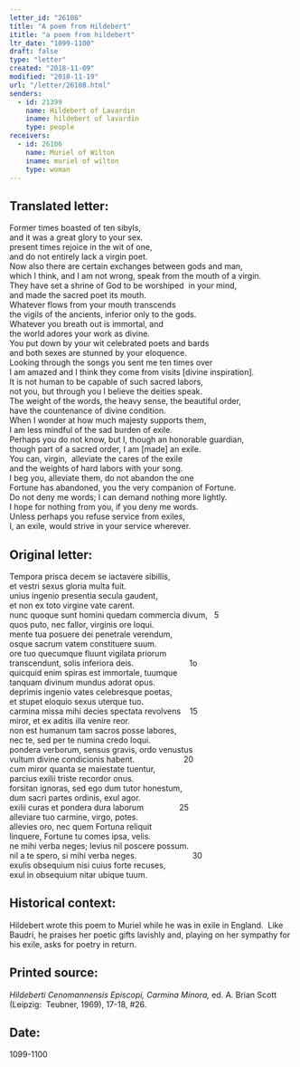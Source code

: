```yaml
---
letter_id: "26108"
title: "A poem from Hildebert"
ititle: "a poem from hildebert"
ltr_date: "1099-1100"
draft: false
type: "letter"
created: "2018-11-09"
modified: "2018-11-19"
url: "/letter/26108.html"
senders:
  - id: 21399
    name: Hildebert of Lavardin
    iname: hildebert of lavardin
    type: people
receivers:
  - id: 26106
    name: Muriel of Wilton
    iname: muriel of wilton
    type: woman
---
```

<h2> Translated letter:</h2><p><span style="background-color: transparent;">Former times boasted of ten sibyls,<br></span>and it was a great glory to your sex.<br>present times rejoice in the wit of one,<br>and do not entirely lack a virgin poet.<br>Now also there are certain exchanges between gods and man,<br>which I think, and I am not wrong, speak from the mouth of a virgin.<br>They have set a shrine of God to be worshiped&nbsp; in your mind,<br>and made the sacred poet its mouth.<br>Whatever flows from your mouth transcends&nbsp;<br>the vigils of the ancients, inferior only to the gods.<br>Whatever you breath out is immortal, and<br>the world adores your work as divine.<br>You put down by your wit celebrated poets and bards<br>and both sexes are stunned by your eloquence.<br>Looking through the songs you sent me ten times over<br>I am amazed and I think they come from visits [divine inspiration].<br>It is not human to be capable of such sacred labors,<br>not you, but through you I believe the deities speak.<br>The weight of the words, the heavy sense, the beautiful order,<br>have the countenance of divine condition.<br>When I wonder at how much majesty supports them,<br>I am less mindful of the sad burden of exile.<br>Perhaps you do not know, but I, though an honorable guardian,<br>though part of a sacred order, I am [made] an exile.<br>You can, virgin, &nbsp;alleviate the cares of the exile<br>and the weights of hard labors with your song.<br>I beg you, alleviate them, do not abandon the one<br>Fortune has abandoned, you the very companion of Fortune.<br>Do not deny me words; I can demand nothing more lightly.<br>I hope for nothing from you, if you deny me words.<br>Unless perhaps you refuse service from exiles,<br>I, an exile, would strive in your service wherever.&nbsp;</p><h2 class="mt-4"> Original letter:</h2><p><span style="background-color: transparent;">Tempora prisca decem se iactavere sibillis,<br></span>et vestri sexus gloria multa fuit.<br>unius ingenio presentia secula gaudent,<br>et non ex toto virgine vate carent.<br>nunc quoque sunt homini quedam commercia divum,&nbsp; &nbsp;5<br>quos puto, nec fallor, virginis ore loqui.<br>mente tua posuere dei penetrale verendum,<br>osque sacrum vatem constituere suum.<br>ore tuo quecumque fluunt vigilata priorum<br>transcendunt, solis inferiora deis.<span class="Apple-tab-span">&nbsp; &nbsp; &nbsp; &nbsp; &nbsp; &nbsp; &nbsp; &nbsp; &nbsp; &nbsp; &nbsp; &nbsp; &nbsp;1</span>o<br>quicquid enim spiras est immortale, tuumque<br>tanquam divinum mundus adorat opus.<br>deprimis ingenio vates celebresque poetas,<br>et stupet eloquio sexus uterque tuo.<br>carmina missa mihi decies spectata revolvens<span class="Apple-tab-span">&nbsp; &nbsp;&nbsp;</span>15<br>miror, et ex aditis illa venire reor.<br>non est humanum tam sacros posse labores,<br>nec te, sed per te numina credo loqui.<br>pondera verborum, sensus gravis, ordo venustus<br>vultum divine condicionis habent.<span class="Apple-tab-span">&nbsp; &nbsp; &nbsp; &nbsp; &nbsp; &nbsp; &nbsp; &nbsp; &nbsp; &nbsp; &nbsp;&nbsp;</span>20<br>cum miror quanta se maiestate tuentur,<br>parcius exilii triste recordor onus.<br>forsitan ignoras, sed ego dum tutor honestum,<br>dum sacri partes ordinis, exul agor.<br>exilii curas et pondera dura laborum&nbsp; &nbsp; &nbsp; &nbsp; &nbsp; &nbsp; &nbsp; &nbsp; 25<br>alleviare tuo carmine, virgo, potes.<br>allevies oro, nec quem Fortuna reliquit<br>linquere, Fortune tu comes ipsa, velis.<br>ne mihi verba neges; levius nil poscere possum.<br>nil a te spero, si mihi verba neges.&nbsp; &nbsp; &nbsp; &nbsp; &nbsp; &nbsp; &nbsp; &nbsp; &nbsp; &nbsp; &nbsp; &nbsp; &nbsp;30<br>exulis obsequium nisi cuius forte recuses,<br>exul in obsequium nitar ubique tuum.</p><h2 class="mt-4"> Historical context:</h2><p>Hildebert wrote this poem to Muriel while he was in exile in England.&nbsp; Like Baudri, he praises her poetic gifts lavishly and, playing on her sympathy for his exile, asks for poetry in return.</p><h2 class="mt-4"> Printed source:</h2><p><span><span><em>Hildeberti Cenomannensis Episcopi, Carmina Minora,</em> ed. A. Brian Scott (Leipzig: &nbsp;Teubner, 1969), 17-18, #26.</span></span></p><h2 class="mt-4"> Date:</h2>1099-1100